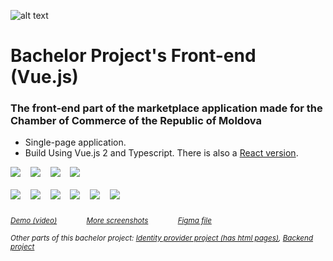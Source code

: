 ![alt text](https://examenautomoldova.files.wordpress.com/2023/03/logo.f19ef6ae.png?resize=100,53)
# Bachelor Project's Front-end (Vue.js)

### The front-end part of the marketplace application made for the Chamber of Commerce of the Republic of Moldova

- Single-page application.
- Build Using Vue.js 2 and Typescript. There is also a [React version](https://github.com/pavliuc75/bachelor-front-react-version).

![](https://examenautomoldova.files.wordpress.com/2023/03/localhost_8080_.png?resize=300,184)&nbsp;&nbsp;&nbsp;
![](https://examenautomoldova.files.wordpress.com/2023/03/localhost_8080_-6.png?resize=300,184)&nbsp;&nbsp;&nbsp;
![](https://examenautomoldova.files.wordpress.com/2023/03/localhost_8080_-4.png?resize=300,184)&nbsp;&nbsp;&nbsp;
![](https://examenautomoldova.files.wordpress.com/2023/03/localhost_8080_-8.png?resize=300,184)&nbsp;&nbsp;&nbsp;
<br></br>
![](https://examenautomoldova.files.wordpress.com/2023/03/localhost_8080_iphone-12-pro.png?resize=106,230)&nbsp;&nbsp;&nbsp;
![](https://examenautomoldova.files.wordpress.com/2023/03/localhost_8080_iphone-12-pro-1.png?resize=106,230)&nbsp;&nbsp;&nbsp;
![](https://examenautomoldova.files.wordpress.com/2023/03/localhost_8080_iphone-12-pro-2.png?resize=106,230)&nbsp;&nbsp;&nbsp;
![](https://examenautomoldova.files.wordpress.com/2023/03/localhost_8080_iphone-12-pro-3.png?resize=106,230)&nbsp;&nbsp;&nbsp;
![](https://examenautomoldova.files.wordpress.com/2023/03/localhost_8080_iphone-12-pro-4.png?resize=106,230)&nbsp;&nbsp;&nbsp;
![](https://examenautomoldova.files.wordpress.com/2023/03/localhost_8080_iphone-12-pro-5.png?resize=106,230)&nbsp;&nbsp;&nbsp;
<br/><br/>
<sub>*[Demo (video)](https://youtu.be/vpBMY7eRZJk)*</sub> &nbsp;&nbsp;&nbsp;&nbsp;&nbsp;&nbsp;&nbsp;&nbsp;&nbsp;&nbsp;
<sub>*[More screenshots](https://imgur.com/a/WH2Bemo)*</sub> &nbsp;&nbsp;&nbsp;&nbsp;&nbsp;&nbsp;&nbsp;&nbsp;&nbsp;&nbsp;
<sub>*[Figma file](https://www.figma.com/file/m7a77mPB9OUqQ2Ao66uAw9/bcr?node-id=0%3A1&t=NMkC1OgRlfTrw1RM-1)*</sub>

<sub>*Other parts of this bachelor project: [Identity provider project (has html pages)](https://gitlab.com/bitstrive/bpr/identity-provider/-/tree/master/), [Backend project](https://gitlab.com/bitstrive/bpr/back-end)*</sub>
